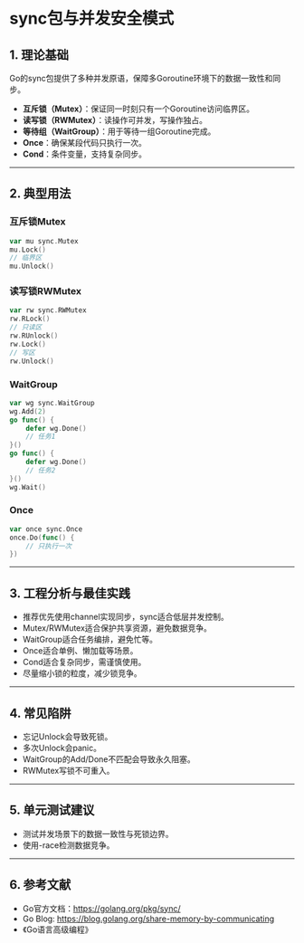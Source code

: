 # sync包与并发安全模式

## 1. 理论基础

Go的sync包提供了多种并发原语，保障多Goroutine环境下的数据一致性和同步。

- **互斥锁（Mutex）**：保证同一时刻只有一个Goroutine访问临界区。
- **读写锁（RWMutex）**：读操作可并发，写操作独占。
- **等待组（WaitGroup）**：用于等待一组Goroutine完成。
- **Once**：确保某段代码只执行一次。
- **Cond**：条件变量，支持复杂同步。

---

## 2. 典型用法

### 互斥锁Mutex

```go
var mu sync.Mutex
mu.Lock()
// 临界区
mu.Unlock()
```

### 读写锁RWMutex

```go
var rw sync.RWMutex
rw.RLock()
// 只读区
rw.RUnlock()
rw.Lock()
// 写区
rw.Unlock()
```

### WaitGroup

```go
var wg sync.WaitGroup
wg.Add(2)
go func() {
    defer wg.Done()
    // 任务1
}()
go func() {
    defer wg.Done()
    // 任务2
}()
wg.Wait()
```

### Once

```go
var once sync.Once
once.Do(func() {
    // 只执行一次
})
```

---

## 3. 工程分析与最佳实践

- 推荐优先使用channel实现同步，sync适合低层并发控制。
- Mutex/RWMutex适合保护共享资源，避免数据竞争。
- WaitGroup适合任务编排，避免忙等。
- Once适合单例、懒加载等场景。
- Cond适合复杂同步，需谨慎使用。
- 尽量缩小锁的粒度，减少锁竞争。

---

## 4. 常见陷阱

- 忘记Unlock会导致死锁。
- 多次Unlock会panic。
- WaitGroup的Add/Done不匹配会导致永久阻塞。
- RWMutex写锁不可重入。

---

## 5. 单元测试建议

- 测试并发场景下的数据一致性与死锁边界。
- 使用-race检测数据竞争。

---

## 6. 参考文献

- Go官方文档：<https://golang.org/pkg/sync/>
- Go Blog: <https://blog.golang.org/share-memory-by-communicating>
- 《Go语言高级编程》
